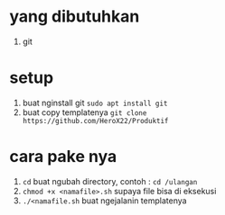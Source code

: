 # yang dibutuhkan
1. git

# setup
1. buat nginstall git `sudo apt install git`
2. buat copy templatenya `git clone https://github.com/HeroX22/Produktif`

# cara pake nya
1. `cd` buat ngubah directory, contoh : `cd /ulangan`
2. `chmod +x <namafile>.sh` supaya file bisa di eksekusi
3. `./<namafile.sh` buat ngejalanin templatenya
